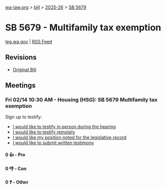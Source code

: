 [wa-law.org](/) > [bill](/bill/) > [2025-26](/bill/2025-26/) > [SB 5679](/bill/2025-26/sb/5679/)

# SB 5679 - Multifamily tax exemption
[leg.wa.gov](https://app.leg.wa.gov/billsummary?BillNumber=5679&Year=2025&Initiative=false) | [RSS Feed](./rss.xml)

## Revisions
* [Original Bill](1/)

## Meetings
### Fri 02/14 10:30 AM - Housing (HSG): SB 5679 Multifamily tax exemption
Sign up to testify:
* [I would like to testify in person during the hearing](https://app.leg.wa.gov/csi/Testifier/Add?chamber=House&mId=32745&aId=163852&caId=25780&tId=1)
* [I would like to testify remotely](https://app.leg.wa.gov/csi/Testifier/Add?chamber=House&mId=32745&aId=163852&caId=25780&tId=2)
* [I would like my position noted for the legislative record](https://app.leg.wa.gov/csi/Testifier/Add?chamber=House&mId=32745&aId=163852&caId=25780&tId=3)
* [I would like to submit written testimony](https://app.leg.wa.gov/csi/Testifier/Add?chamber=House&mId=32745&aId=163852&caId=25780&tId=4)

#### 0 👍 - Pro

#### 0 👎 - Con

#### 0 ❓ - Other
